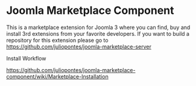 Joomla Marketplace Component
============================

This is a marketplace extension for Joomla 3 where you can find, buy and install 3rd extensions from your favorite developers.
If you want to build a repository for this extension please go to https://github.com/juliopontes/joomla-marketplace-server

Install Workflow

https://github.com/juliopontes/joomla-marketplace-component/wiki/Marketplace-Installation
